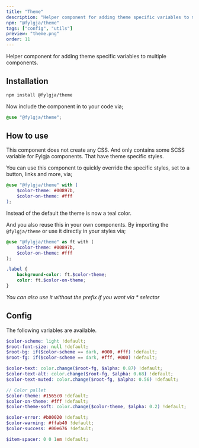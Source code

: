 ```yaml
---
title: "Theme"
description: "Helper component for adding theme specific variables to multiple components."
npm: "@fylgja/theme"
tags: ["config", "utils"]
preview: "theme.png"
order: 11
---
```


Helper component for adding theme specific variables to multiple components.

## Installation

```bash
npm install @fylgja/theme
```

Now include the component in to your code via;

```scss
@use "@fylgja/theme";
```

## How to use

This component does not create any CSS.
And only contains some SCSS variable for Fylgja components.
That have theme specific styles.

You can use this component to quickly override the specific styles,
set to a button, links and more, via;

```scss
@use "@fylgja/theme" with (
    $color-theme: #00897b,
    $color-on-theme: #fff
);
```

Instead of the default the theme is now a teal color.

And you also reuse this in your own components.
By importing the `@fylgja/theme` or use it directly in your styles via;

```scss
@use "@fylgja/theme" as ft with (
    $color-theme: #00897b,
    $color-on-theme: #fff
);

.label {
    background-color: ft.$color-theme;
    color: ft.$color-on-theme;
}
```

_You can also use it without the prefix if you want via * selector_

## Config

The following variables are available.

```scss
$color-scheme: light !default;
$root-font-size: null !default;
$root-bg: if($color-scheme == dark, #000, #fff) !default;
$root-fg: if($color-scheme == dark, #fff, #000) !default;

$color-text: color.change($root-fg, $alpha: 0.87) !default;
$color-text-alt: color.change($root-fg, $alpha: 0.68) !default;
$color-text-muted: color.change($root-fg, $alpha: 0.56) !default;

// Color pallet
$color-theme: #1565c0 !default;
$color-on-theme: #fff !default;
$color-theme-soft: color.change($color-theme, $alpha: 0.2) !default;

$color-error: #b00020 !default;
$color-warning: #ffab40 !default;
$color-success: #00e676 !default;

$item-spacer: 0 0 1em !default;
```

